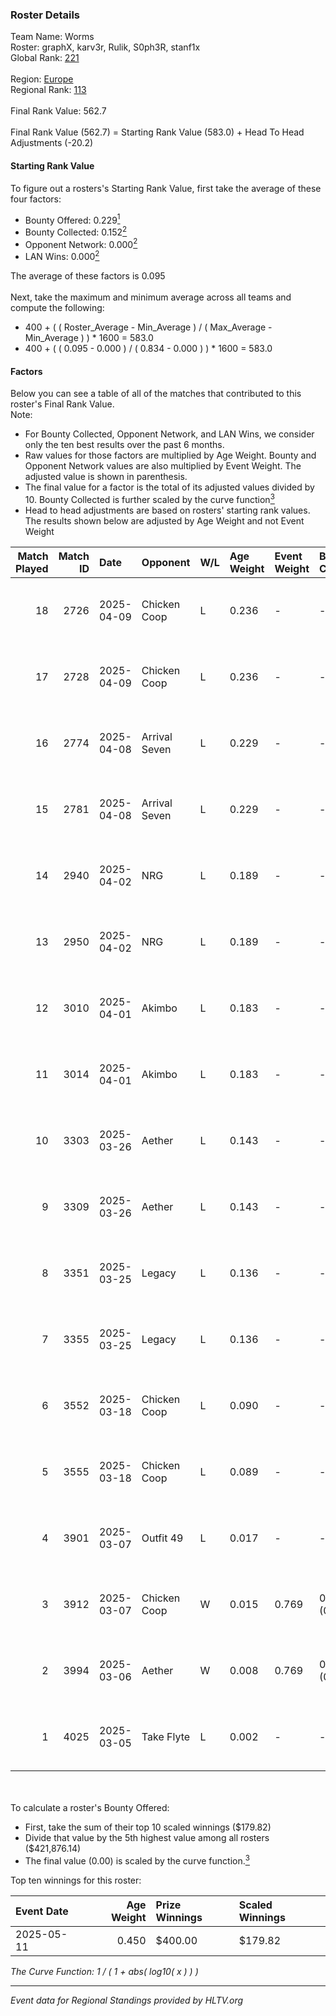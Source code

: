 ### Roster Details<br />
Team Name: Worms<br />
Roster: graphX, karv3r, Rulik, S0ph3R, stanf1x<br />
Global Rank: [221](../../standings_global_2025_09_01.md)<br />
<br />
Region: [Europe]( ../../standings_europe_2025_09_01.md)<br />
Regional Rank: [113]( ../../standings_europe_2025_09_01.md)<br />
<br />
Final Rank Value:  562.7<br />
<br />
Final Rank Value (562.7) = Starting Rank Value (583.0) + Head To Head Adjustments (-20.2)<br />

#### Starting Rank Value<br />
To figure out a rosters's Starting Rank Value, first take the average of these four factors:<br />
- Bounty Offered: 0.229[<sup>1</sup>](#table2)
- Bounty Collected: 0.152[<sup>2</sup>](#table1)
- Opponent Network: 0.000[<sup>2</sup>](#table1)
- LAN Wins: 0.000[<sup>2</sup>](#table1)

The average of these factors is 0.095<br />
<br />
Next, take the maximum and minimum average across all teams and compute the following:<br />
- 400 + ( ( Roster_Average - Min_Average ) / ( Max_Average - Min_Average ) ) * 1600 = 583.0
- 400 + ( ( 0.095 - 0.000 ) / ( 0.834 - 0.000 ) ) * 1600 = 583.0


#### Factors<br />
Below you can see a table of all of the matches that contributed to this roster's Final Rank Value.<br />
Note:<br />

- For Bounty Collected, Opponent Network, and LAN Wins, we consider only the ten best results over the past 6 months.
- Raw values for those factors are multiplied by Age Weight. Bounty and Opponent Network values are also multiplied by Event Weight. The adjusted value is shown in parenthesis.
- The final value for a factor is the total of its adjusted values divided by 10. Bounty Collected is further scaled by the curve function[<sup>3</sup>](#curveFunction)
- Head to head adjustments are based on rosters' starting rank values. The results shown below are adjusted by Age Weight and not Event Weight
<span id="table1"></span><br />


| Match Played | Match ID | Date       | Opponent      | W/L | Age Weight | Event Weight | Bounty Collected | Opponent Network | LAN Wins  | H2H Adj. | Roster                                  |
| -: | -: | :- | :- | :- | :- | :- | :- | :- | :- | -: | :- |
|           18 |     2726 | 2025-04-09 | Chicken Coop  | L   | 0.236      | -            | -                | -                | -         |    -2.91 | graphX, karv3r, Rulik, S0ph3R, stanf1x  |
|           17 |     2728 | 2025-04-09 | Chicken Coop  | L   | 0.236      | -            | -                | -                | -         |    -2.97 | graphX, karv3r, Rulik, S0ph3R, stanf1x  |
|           16 |     2774 | 2025-04-08 | Arrival Seven | L   | 0.229      | -            | -                | -                | -         |    -2.12 | graphX, karv3r, Rulik, s1renaa, stanf1x |
|           15 |     2781 | 2025-04-08 | Arrival Seven | L   | 0.229      | -            | -                | -                | -         |    -2.16 | graphX, karv3r, Rulik, s1renaa, stanf1x |
|           14 |     2940 | 2025-04-02 | NRG           | L   | 0.189      | -            | -                | -                | -         |    -0.24 | graphX, karv3r, Rulik, s1renaa, stanf1x |
|           13 |     2950 | 2025-04-02 | NRG           | L   | 0.189      | -            | -                | -                | -         |    -0.24 | graphX, karv3r, Rulik, s1renaa, stanf1x |
|           12 |     3010 | 2025-04-01 | Akimbo        | L   | 0.183      | -            | -                | -                | -         |    -2.25 | karv3r, Rulik, S0ph3R, s1renaa, stanf1x |
|           11 |     3014 | 2025-04-01 | Akimbo        | L   | 0.183      | -            | -                | -                | -         |    -2.29 | karv3r, Rulik, S0ph3R, s1renaa, stanf1x |
|           10 |     3303 | 2025-03-26 | Aether        | L   | 0.143      | -            | -                | -                | -         |    -1.82 | karv3r, Rulik, S0ph3R, s1renaa, stanf1x |
|            9 |     3309 | 2025-03-26 | Aether        | L   | 0.143      | -            | -                | -                | -         |    -1.84 | karv3r, Rulik, S0ph3R, s1renaa, stanf1x |
|            8 |     3351 | 2025-03-25 | Legacy        | L   | 0.136      | -            | -                | -                | -         |    -0.07 | karv3r, Rulik, S0ph3R, s1renaa, stanf1x |
|            7 |     3355 | 2025-03-25 | Legacy        | L   | 0.136      | -            | -                | -                | -         |    -0.07 | karv3r, Rulik, S0ph3R, s1renaa, stanf1x |
|            6 |     3552 | 2025-03-18 | Chicken Coop  | L   | 0.090      | -            | -                | -                | -         |    -0.64 | graphX, karv3r, Rulik, s1renaa, stanf1x |
|            5 |     3555 | 2025-03-18 | Chicken Coop  | L   | 0.089      | -            | -                | -                | -         |    -0.64 | graphX, karv3r, Rulik, s1renaa, stanf1x |
|            4 |     3901 | 2025-03-07 | Outfit 49     | L   | 0.017      | -            | -                | -                | -         |    -0.34 | graphX, karv3r, Rulik, s1renaa, xsany   |
|            3 |     3912 | 2025-03-07 | Chicken Coop  | W   | 0.015      | 0.769        | 0.002 (0.000)    | 0.337 (0.004)    | 0 (0.000) |     0.37 | graphX, karv3r, Rulik, s1renaa, xsany   |
|            2 |     3994 | 2025-03-06 | Aether        | W   | 0.008      | 0.769        | 0.000 (0.000)    | 0.008 (0.000)    | 0 (0.000) |     0.06 | graphX, karv3r, Rulik, s1renaa, xsany   |
|            1 |     4025 | 2025-03-05 | Take Flyte    | L   | 0.002      | -            | -                | -                | -         |    -0.04 | graphX, karv3r, Rulik, s1renaa, xsany   |

<br />
<span id="table2"></span><br />
To calculate a roster's Bounty Offered:<br />

- First, take the sum of their top 10 scaled winnings ($179.82)
- Divide that value by the 5th highest value among all rosters ($421,876.14)
- The final value (0.00) is scaled by the curve function.[<sup>3</sup>](#curveFunction)

Top ten winnings for this roster:<br />

| Event Date | Age Weight | Prize Winnings | Scaled Winnings |
| :- | -: | :- | :- |
| 2025-05-11 |      0.450 | $400.00        | $179.82         |


<span id="curveFunction"></span>_The Curve Function: 1 / ( 1 + abs( log10( x ) ) )_<br />

---
_Event data for Regional Standings provided by HLTV.org_<br />
